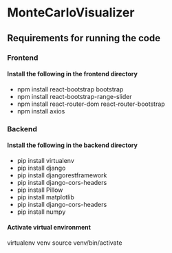 # MonteCarloVisualizer
 

## Requirements for running the code
### Frontend
#### Install the following in the frontend directory
* npm install react-bootstrap bootstrap
* npm install react-bootstrap-range-slider
* npm install react-router-dom react-router-bootstrap
* npm install axios


### Backend
#### Install the following in the backend directory
* pip install virtualenv
* pip install django
* pip install djangorestframework
* pip install django-cors-headers 
* pip install Pillow
* pip install matplotlib
* pip install django-cors-headers
* pip install numpy


#### Activate virtual environment
virtualenv venv
source venv/bin/activate





